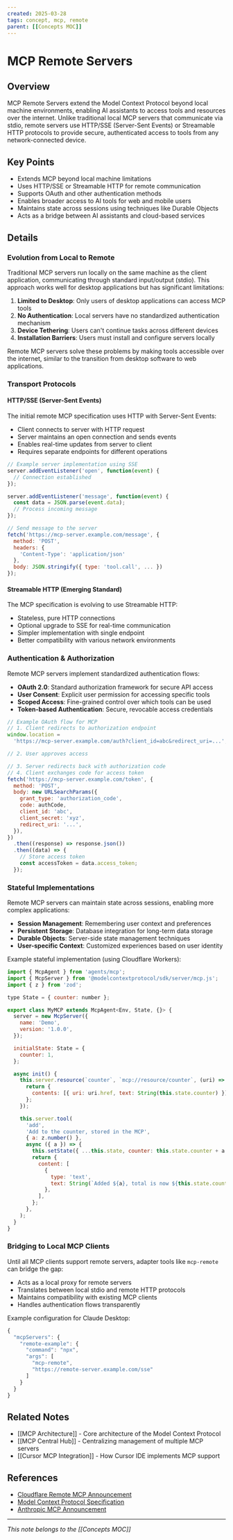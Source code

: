 ```yaml
---
created: 2025-03-28
tags: concept, mcp, remote
parent: [[Concepts MOC]]
---
```


# MCP Remote Servers

## Overview

MCP Remote Servers extend the Model Context Protocol beyond local machine environments, enabling AI assistants to access tools and resources over the internet. Unlike traditional local MCP servers that communicate via stdio, remote servers use HTTP/SSE (Server-Sent Events) or Streamable HTTP protocols to provide secure, authenticated access to tools from any network-connected device.

## Key Points

- Extends MCP beyond local machine limitations
- Uses HTTP/SSE or Streamable HTTP for remote communication
- Supports OAuth and other authentication methods
- Enables broader access to AI tools for web and mobile users
- Maintains state across sessions using techniques like Durable Objects
- Acts as a bridge between AI assistants and cloud-based services

## Details

### Evolution from Local to Remote

Traditional MCP servers run locally on the same machine as the client application, communicating through standard input/output (stdio). This approach works well for desktop applications but has significant limitations:

1. **Limited to Desktop**: Only users of desktop applications can access MCP tools
2. **No Authentication**: Local servers have no standardized authentication mechanism
3. **Device Tethering**: Users can't continue tasks across different devices
4. **Installation Barriers**: Users must install and configure servers locally

Remote MCP servers solve these problems by making tools accessible over the internet, similar to the transition from desktop software to web applications.

### Transport Protocols

#### HTTP/SSE (Server-Sent Events)

The initial remote MCP specification uses HTTP with Server-Sent Events:

- Client connects to server with HTTP request
- Server maintains an open connection and sends events
- Enables real-time updates from server to client
- Requires separate endpoints for different operations

```javascript
// Example server implementation using SSE
server.addEventListener('open', function(event) {
  // Connection established
});

server.addEventListener('message', function(event) {
  const data = JSON.parse(event.data);
  // Process incoming message
});

// Send message to the server
fetch('https://mcp-server.example.com/message', {
  method: 'POST',
  headers: {
    'Content-Type': 'application/json'
  },
  body: JSON.stringify({ type: 'tool.call', ... })
});
```

#### Streamable HTTP (Emerging Standard)

The MCP specification is evolving to use Streamable HTTP:

- Stateless, pure HTTP connections
- Optional upgrade to SSE for real-time communication
- Simpler implementation with single endpoint
- Better compatibility with various network environments

### Authentication & Authorization

Remote MCP servers implement standardized authentication flows:

- **OAuth 2.0**: Standard authorization framework for secure API access
- **User Consent**: Explicit user permission for accessing specific tools
- **Scoped Access**: Fine-grained control over which tools can be used
- **Token-based Authentication**: Secure, revocable access credentials

```javascript
// Example OAuth flow for MCP
// 1. Client redirects to authorization endpoint
window.location =
  'https://mcp-server.example.com/auth?client_id=abc&redirect_uri=...';

// 2. User approves access

// 3. Server redirects back with authorization code
// 4. Client exchanges code for access token
fetch('https://mcp-server.example.com/token', {
  method: 'POST',
  body: new URLSearchParams({
    grant_type: 'authorization_code',
    code: authCode,
    client_id: 'abc',
    client_secret: 'xyz',
    redirect_uri: '...',
  }),
})
  .then((response) => response.json())
  .then((data) => {
    // Store access token
    const accessToken = data.access_token;
  });
```

### Stateful Implementations

Remote MCP servers can maintain state across sessions, enabling more complex applications:

- **Session Management**: Remembering user context and preferences
- **Persistent Storage**: Database integration for long-term data storage
- **Durable Objects**: Server-side state management techniques
- **User-specific Context**: Customized experiences based on user identity

Example stateful implementation (using Cloudflare Workers):

```javascript
import { McpAgent } from 'agents/mcp';
import { McpServer } from '@modelcontextprotocol/sdk/server/mcp.js';
import { z } from 'zod';

type State = { counter: number };

export class MyMCP extends McpAgent<Env, State, {}> {
  server = new McpServer({
    name: 'Demo',
    version: '1.0.0',
  });

  initialState: State = {
    counter: 1,
  };

  async init() {
    this.server.resource(`counter`, `mcp://resource/counter`, (uri) => {
      return {
        contents: [{ uri: uri.href, text: String(this.state.counter) }],
      };
    });

    this.server.tool(
      'add',
      'Add to the counter, stored in the MCP',
      { a: z.number() },
      async ({ a }) => {
        this.setState({ ...this.state, counter: this.state.counter + a });
        return {
          content: [
            {
              type: 'text',
              text: String(`Added ${a}, total is now ${this.state.counter}`),
            },
          ],
        };
      },
    );
  }
}
```

### Bridging to Local MCP Clients

Until all MCP clients support remote servers, adapter tools like `mcp-remote` can bridge the gap:

- Acts as a local proxy for remote servers
- Translates between local stdio and remote HTTP protocols
- Maintains compatibility with existing MCP clients
- Handles authentication flows transparently

Example configuration for Claude Desktop:

```javascript
{
  "mcpServers": {
    "remote-example": {
      "command": "npx",
      "args": [
        "mcp-remote",
        "https://remote-server.example.com/sse"
      ]
    }
  }
}
```

## Related Notes

- [[MCP Architecture]] - Core architecture of the Model Context Protocol
- [[MCP Central Hub]] - Centralizing management of multiple MCP servers
- [[Cursor MCP Integration]] - How Cursor IDE implements MCP support

## References

- [Cloudflare Remote MCP Announcement](https://blog.cloudflare.com/remote-model-context-protocol-servers-mcp/)
- [Model Context Protocol Specification](https://modelcontextprotocol.io/)
- [Anthropic MCP Announcement](https://www.anthropic.com/news/model-context-protocol)

---

_This note belongs to the [[Concepts MOC]]_
